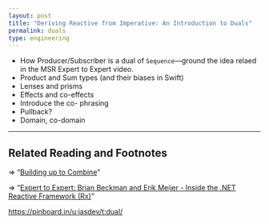 ```yaml
---
layout: post
title: "Deriving Reactive from Imperative: An Introduction to Duals"
permalink: duals
type: engineering
---
```


- How Producer/Subscriber is a dual of `Sequence`—ground the idea relaed in the MSR Expert to Expert video.
- Product and Sum types (and their biases in Swift)
- Lenses and prisms
- Effects and co-effects
- Introduce the co- phrasing
- Pullback?
- Domain, co-domain

---

## Related Reading and Footnotes

⇒ “[Building up to Combine](https://www.caseyliss.com/2019/6/13/building-up-to-combine)”

⇒ “[Expert to Expert: Brian Beckman and Erik Meijer - Inside the .NET Reactive Framework (Rx)](https://www.youtube.com/watch?v=looJcaeboBY)”

https://pinboard.in/u:jasdev/t:dual/